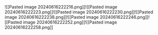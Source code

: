 ![[Pasted image 20240616222216.png]]![[Pasted image 20240616222223.png]]![[Pasted image 20240616222230.png]]![[Pasted image 20240616222238.png]]![[Pasted image 20240616222246.png]]![[Pasted image 20240616222252.png]]![[Pasted image 20240616222258.png]]